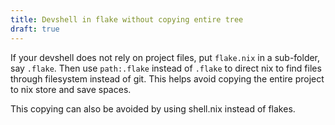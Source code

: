 ```yaml
---
title: Devshell in flake without copying entire tree
draft: true
---
```


If your devshell does not rely on project files, put `flake.nix` in a sub-folder, say `.flake`. Then use `path:.flake` instead of `.flake` to direct nix to find files through filesystem instead of git. This helps avoid copying the entire project to nix store and save spaces.

This copying can also be avoided by using shell.nix instead of flakes.
